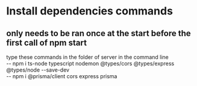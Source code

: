 # Install dependencies commands
## only needs to be ran once at the start before the first call of npm start
type these commands in the folder of server in the command line\
-- npm i ts-node typescript nodemon @types/cors @types/express @types/node --save-dev   \
-- npm i @prisma/client cors express prisma   